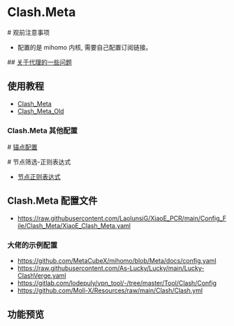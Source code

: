 # Clash.Meta
\# 观前注意事项
- 配置的是 mihomo 内核, 需要自己配置订阅链接。

\## [关于代理的一些问题](https://blog.revincx.icu/posts/proxy-summary/)

## 使用教程
- [Clash_Meta](https://wiki.metacubex.one/)
- [Clash_Meta_Old](https://clash-meta.gitbook.io/clash.meta-wiki-older)
### Clash.Meta 其他配置
\# [锚点配置](https://github.com/LaolunsiG/XiaoE_PCR/blob/main/Config_File/Clash_Meta/%E9%94%9A%E7%82%B9%E9%85%8D%E7%BD%AE.md)

\# 节点筛选-正则表达式
- [节点正则表达式](https://github.com/LaolunsiG/XiaoE_PCR/blob/main/Config_File/%E8%8A%82%E7%82%B9%E7%9A%84%E6%AD%A3%E5%88%99%E8%A1%A8%E8%BE%BE%E5%BC%8F.md)

## Clash.Meta 配置文件
- https://raw.githubusercontent.com/LaolunsiG/XiaoE_PCR/main/Config_File/Clash_Meta/XiaoE_Clash_Meta.yaml

### 大佬的示例配置
- https://github.com/MetaCubeX/mihomo/blob/Meta/docs/config.yaml
- https://raw.githubusercontent.com/As-Lucky/Lucky/main/Lucky-ClashVerge.yaml
- https://gitlab.com/lodepuly/vpn_tool/-/tree/master/Tool/Clash/Config
- https://github.com/Moli-X/Resources/raw/main/Clash/Clash.yml

## 功能预览



